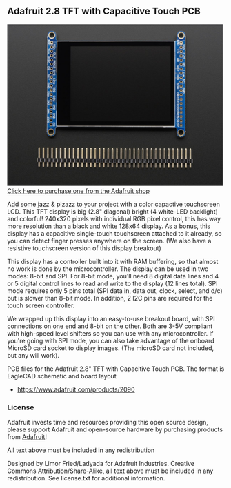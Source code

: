 ## Adafruit 2.8 TFT with Capacitive Touch PCB
<a href="http://www.adafruit.com/products/1944"><img src="assets/image.jpg?raw=true" width="500px"><br/>
Click here to purchase one from the Adafruit shop</a>

Add some jazz & pizazz to your project with a color capactive touchscreen LCD. This TFT display is big (2.8" diagonal) bright (4 white-LED backlight) and colorful! 240x320 pixels with individual RGB pixel control, this has way more resolution than a black and white 128x64 display. As a bonus, this display has a capacitive single-touch touchscreen attached to it already, so you can detect finger presses anywhere on the screen. (We also have a resistive touchscreen version of this display breakout)

This display has a controller built into it with RAM buffering, so that almost no work is done by the microcontroller. The display can be used in two modes: 8-bit and SPI. For 8-bit mode, you'll need 8 digital data lines and 4 or 5 digital control lines to read and write to the display (12 lines total). SPI mode requires only 5 pins total (SPI data in, data out, clock, select, and d/c) but is slower than 8-bit mode. In addition, 2 I2C pins are required for the touch screen controller.

We wrapped up this display into an easy-to-use breakout board, with SPI connections on one end and 8-bit on the other. Both are 3-5V compliant with high-speed level shifters so you can use with any microcontroller. If you're going with SPI mode, you can also take advantage of the onboard MicroSD card socket to display images. (The microSD card not included, but any will work).

PCB files for the Adafruit 2.8" TFT with Capacitive Touch PCB. The format is EagleCAD schematic and board layout
- https://www.adafruit.com/products/2090

### License

Adafruit invests time and resources providing this open source design, please support Adafruit and open-source hardware by purchasing products from [Adafruit](https://www.adafruit.com)!

All text above must be included in any redistribution

Designed by Limor Fried/Ladyada for Adafruit Industries.
Creative Commons Attribution/Share-Alike, all text above must be included in any redistribution. 
See license.txt for additional information.
